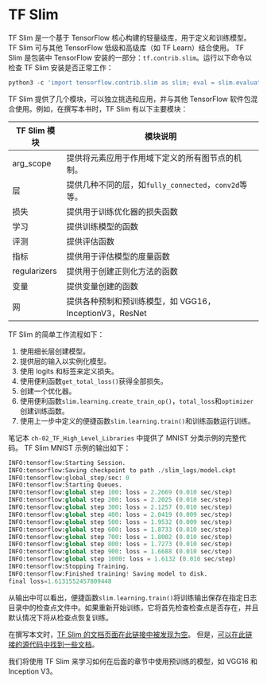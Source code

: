 # TF Slim

TF Slim 是一个基于 TensorFlow 核心构建的轻量级库，用于定义和训练模型。 TF Slim 可与其他 TensorFlow 低级和高级库（如 TF Learn）结合使用。 TF Slim 是包装中 TensorFlow 安装的一部分：`tf.contrib.slim`。运行以下命令以检查 TF Slim 安装是否正常工作：

```py
python3 -c 'import tensorflow.contrib.slim as slim; eval = slim.evaluation.evaluate_once'
```

TF Slim 提供了几个模块，可以独立挑选和应用，并与其他 TensorFlow 软件包混合使用。例如，在撰写本书时，TF Slim 有以下主要模块：

| TF Slim 模块 | 模块说明 |
| --- | --- |
| arg_scope | 提供将元素应用于作用域下定义的所有图节点的机制。 |
| 层 | 提供几种不同的层，如`fully_connected`，`conv2d`等等。 |
| 损失 | 提供用于训练优化器的损失函数 |
| 学习 | 提供训练模型的函数 |
| 评测 | 提供评估函数 |
| 指标 | 提供用于评估模型的度量函数 |
| regularizers | 提供用于创建正则化方法的函数 |
| 变量 | 提供变量创建的函数 |
| 网 | 提供各种预制和预训练模型，如 VGG16，InceptionV3，ResNet |

TF Slim 的简单工作流程如下：

1.  使用细长层创建模型。
2.  提供层的输入以实例化模型。
3.  使用 logits 和标签来定义损失。
4.  使用便利函数`get_total_loss()`获得全部损失。
5.  创建一个优化器。
6.  使用便利函数`slim.learning.create_train_op()`，`total_loss`和`optimizer`创建训练函数。
7.  使用上一步中定义的便捷函数`slim.learning.train()`和训练函数运行训练。

笔记本 `ch-02_TF_High_Level_Libraries` 中提供了 MNIST 分类示例的完整代码。 TF Slim MNIST 示例的输出如下：

```py
INFO:tensorflow:Starting Session.
INFO:tensorflow:Saving checkpoint to path ./slim_logs/model.ckpt
INFO:tensorflow:global_step/sec: 0
INFO:tensorflow:Starting Queues.
INFO:tensorflow:global step 100: loss = 2.2669 (0.010 sec/step)
INFO:tensorflow:global step 200: loss = 2.2025 (0.010 sec/step)
INFO:tensorflow:global step 300: loss = 2.1257 (0.010 sec/step)
INFO:tensorflow:global step 400: loss = 2.0419 (0.009 sec/step)
INFO:tensorflow:global step 500: loss = 1.9532 (0.009 sec/step)
INFO:tensorflow:global step 600: loss = 1.8733 (0.010 sec/step)
INFO:tensorflow:global step 700: loss = 1.8002 (0.010 sec/step)
INFO:tensorflow:global step 800: loss = 1.7273 (0.010 sec/step)
INFO:tensorflow:global step 900: loss = 1.6688 (0.010 sec/step)
INFO:tensorflow:global step 1000: loss = 1.6132 (0.010 sec/step)
INFO:tensorflow:Stopping Training.
INFO:tensorflow:Finished training! Saving model to disk.
final loss=1.6131552457809448
```

从输出中可以看出，便捷函数`slim.learning.train()`将训练输出保存在指定日志目录中的检查点文件中。如果重新开始训练，它将首先检查检查点是否存在，并且默认情况下将从检查点恢复训练。

在撰写本文时，[TF Slim 的文档页面在此链接中被发现为空](https://www.tensorflow.org/api_docs/python/tf/contrib/slim)。 但是，[可以在此链接的源代码中找到一些文档](https://github.com/tensorflow/tensorflow/tree/r1.4/tensorflow/contrib/slim)。

我们将使用 TF Slim 来学习如何在后面的章节中使用预训练的模型，如 VGG16 和 Inception V3。